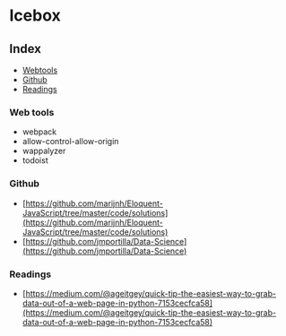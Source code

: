 # Icebox

## Index
* [Webtools](#web-tools)
* [Github](#github)
* [Readings](#readings)

### Web tools 
* webpack
* allow-control-allow-origin
* wappalyzer
* todoist

### Github 
* [https://github.com/marijnh/Eloquent-JavaScript/tree/master/code/solutions](https://github.com/marijnh/Eloquent-JavaScript/tree/master/code/solutions)
* [https://github.com/jmportilla/Data-Science](https://github.com/jmportilla/Data-Science)

### Readings
* [https://medium.com/@ageitgey/quick-tip-the-easiest-way-to-grab-data-out-of-a-web-page-in-python-7153cecfca58](https://medium.com/@ageitgey/quick-tip-the-easiest-way-to-grab-data-out-of-a-web-page-in-python-7153cecfca58)
